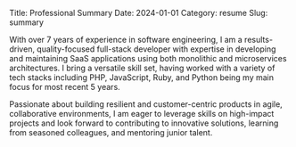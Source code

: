 Title: Professional Summary
Date: 2024-01-01
Category: resume
Slug: summary

With over 7 years of experience in software engineering, I am a results-driven, quality-focused full-stack developer with expertise in developing and maintaining SaaS applications using both monolithic and microservices architectures. I bring a versatile skill set, having worked with a variety of tech stacks including PHP, JavaScript, Ruby, and Python being my main focus for most recent 5 years.

Passionate about building resilient and customer-centric products in agile, collaborative environments, I am eager to leverage skills on high-impact projects and look forward to contributing to innovative solutions, learning from seasoned colleagues, and mentoring junior talent.
